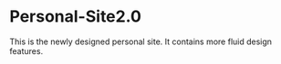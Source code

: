 # Personal-Site2.0
This is the newly designed personal site. It contains more fluid design features.
